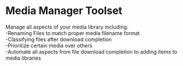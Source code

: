 # Media Manager Toolset

Manage all aspects of your media library including:
<br />-Renaming Files to match proper media filename format
<br />-Classifying files after download completion
<br />-Prioritize certain media over others
<br />-Automate all aspects from file download completion to adding items to media libraries
